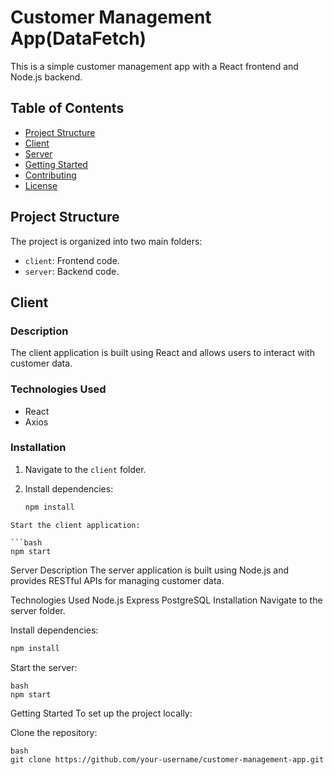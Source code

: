 # Customer Management App(DataFetch)

This is a simple customer management app with a React frontend and Node.js backend.

## Table of Contents

- [Project Structure](#project-structure)
- [Client](#client)
- [Server](#server)
- [Getting Started](#getting-started)
- [Contributing](#contributing)
- [License](#license)

## Project Structure

The project is organized into two main folders:

- `client`: Frontend code.
- `server`: Backend code.

## Client

### Description

The client application is built using React and allows users to interact with customer data.

### Technologies Used

- React
- Axios

### Installation

1. Navigate to the `client` folder.
2. Install dependencies:

   ```bash
   npm install
  ```
Start the client application:

```bash
npm start
```
Server
Description
The server application is built using Node.js and provides RESTful APIs for managing customer data.

Technologies Used
Node.js
Express
PostgreSQL
Installation
Navigate to the server folder.

Install dependencies:

```bash
npm install
```
Start the server:
```
bash
npm start
```
Getting Started
To set up the project locally:

Clone the repository:
```
bash
git clone https://github.com/your-username/customer-management-app.git
```
